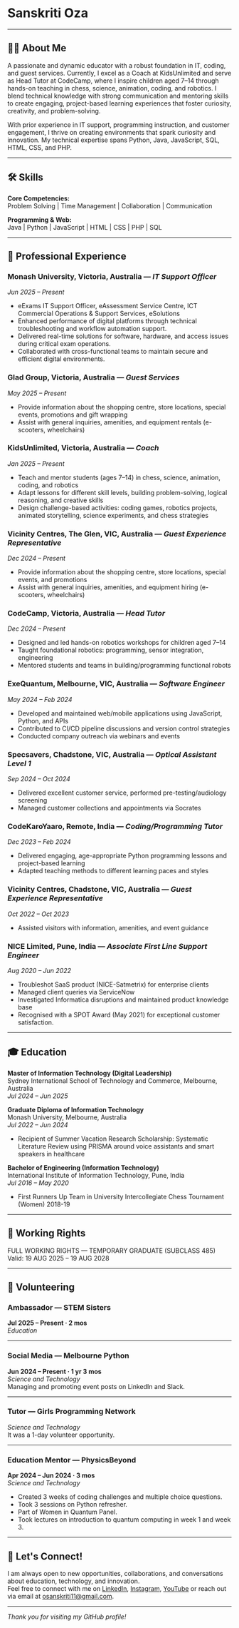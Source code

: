 # Sanskriti Oza

---

## 👩‍💻 About Me

A passionate and dynamic educator with a robust foundation in IT, coding, and guest services. Currently, I excel as a Coach at KidsUnlimited and serve as Head Tutor at CodeCamp, where I inspire children aged 7–14 through hands-on teaching in chess, science, animation, coding, and robotics. I blend technical knowledge with strong communication and mentoring skills to create engaging, project-based learning experiences that foster curiosity, creativity, and problem-solving.

With prior experience in IT support, programming instruction, and customer engagement, I thrive on creating environments that spark curiosity and innovation. My technical expertise spans Python, Java, JavaScript, SQL, HTML, CSS, and PHP.

---

## 🛠️ Skills

**Core Competencies:**  
Problem Solving | Time Management | Collaboration | Communication

**Programming & Web:**  
Java | Python | JavaScript | HTML | CSS | PHP | SQL

---

## 💼 Professional Experience

### Monash University, Victoria, Australia — _IT Support Officer_  
_Jun 2025 – Present_  
- eExams IT Support Officer, eAssessment Service Centre, ICT Commercial Operations & Support Services, eSolutions
- Enhanced performance of digital platforms through technical troubleshooting and workflow automation support.  
- Delivered real-time solutions for software, hardware, and access issues during critical exam operations.  
- Collaborated with cross-functional teams to maintain secure and efficient digital environments.

### Glad Group, Victoria, Australia — _Guest Services_  
_May 2025 – Present_  
- Provide information about the shopping centre, store locations, special events, promotions and gift wrapping  
- Assist with general inquiries, amenities, and equipment rentals (e-scooters, wheelchairs)

### KidsUnlimited, Victoria, Australia — _Coach_  
_Jan 2025 – Present_  
- Teach and mentor students (ages 7–14) in chess, science, animation, coding, and robotics  
- Adapt lessons for different skill levels, building problem-solving, logical reasoning, and creative skills  
- Design challenge-based activities: coding games, robotics projects, animated storytelling, science experiments, and chess strategies

### Vicinity Centres, The Glen, VIC, Australia — _Guest Experience Representative_  
_Dec 2024 – Present_  
- Provide information about the shopping centre, store locations, special events, and promotions  
- Assist with general inquiries, amenities, and equipment hiring (e-scooters, wheelchairs)

### CodeCamp, Victoria, Australia — _Head Tutor_  
_Dec 2024 – Present_  
- Designed and led hands-on robotics workshops for children aged 7–14  
- Taught foundational robotics: programming, sensor integration, engineering  
- Mentored students and teams in building/programming functional robots

### ExeQuantum, Melbourne, VIC, Australia — _Software Engineer_  
_May 2024 – Feb 2024_  
- Developed and maintained web/mobile applications using JavaScript, Python, and APIs  
- Contributed to CI/CD pipeline discussions and version control strategies  
- Conducted company outreach via webinars and events

### Specsavers, Chadstone, VIC, Australia — _Optical Assistant Level 1_  
_Sep 2024 – Oct 2024_  
- Delivered excellent customer service, performed pre-testing/audiology screening  
- Managed customer collections and appointments via Socrates

### CodeKaroYaaro, Remote, India — _Coding/Programming Tutor_  
_Dec 2023 – Feb 2024_  
- Delivered engaging, age-appropriate Python programming lessons and project-based learning
- Adapted teaching methods to different learning paces and styles

### Vicinity Centres, Chadstone, VIC, Australia — _Guest Experience Representative_  
_Oct 2022 – Oct 2023_  
- Assisted visitors with information, amenities, and event guidance

### NICE Limited, Pune, India — _Associate First Line Support Engineer_  
_Aug 2020 – Jun 2022_  
- Troubleshot SaaS product (NICE-Satmetrix) for enterprise clients  
- Managed client queries via ServiceNow  
- Investigated Informatica disruptions and maintained product knowledge base  
- Recognised with a SPOT Award (May 2021) for exceptional customer satisfaction.

---

## 🎓 Education

**Master of Information Technology (Digital Leadership)**  
Sydney International School of Technology and Commerce, Melbourne, Australia  
_Jul 2024 – Jun 2025_

**Graduate Diploma of Information Technology**  
Monash University, Melbourne, Australia  
_Jul 2022 – Jun 2024_  
- Recipient of Summer Vacation Research Scholarship: Systematic Literature Review using PRISMA around voice assistants and smart speakers in healthcare

**Bachelor of Engineering (Information Technology)**  
International Institute of Information Technology, Pune, India  
_Jul 2016 – May 2020_  
- First Runners Up Team in University Intercollegiate Chess Tournament (Women) 2018-19

---

## 🛂 Working Rights

FULL WORKING RIGHTS — TEMPORARY GRADUATE (SUBCLASS 485)  
Valid: 19 AUG 2025 – 19 AUG 2028

---

## 🤝 Volunteering

### Ambassador — STEM Sisters  
**Jul 2025 – Present · 2 mos**  
_Education_

---

### Social Media — Melbourne Python  
**Jun 2024 – Present · 1 yr 3 mos**  
_Science and Technology_  
Managing and promoting event posts on LinkedIn and Slack.

---

### Tutor — Girls Programming Network  
_Science and Technology_  
It was a 1-day volunteer opportunity.

---

### Education Mentor — PhysicsBeyond  
**Apr 2024 – Jun 2024 · 3 mos**  
_Science and Technology_  
- Created 3 weeks of coding challenges and multiple choice questions.
- Took 3 sessions on Python refresher.
- Part of Women in Quantum Panel.
- Took lectures on introduction to quantum computing in week 1 and week 3.

---

## 🌟 Let's Connect!

I am always open to new opportunities, collaborations, and conversations about education, technology, and innovation.  
Feel free to connect with me on [LinkedIn](https://www.linkedin.com/in/sanskriti-oza), [Instagram](https://www.instagram.com/woomoon711/), [YouTube](https://www.youtube.com/@SanskritiOza) or reach out via email at [osanskriti11@gmail.com](mailto:osanskriti11@gmail.com).

---

*Thank you for visiting my GitHub profile!*